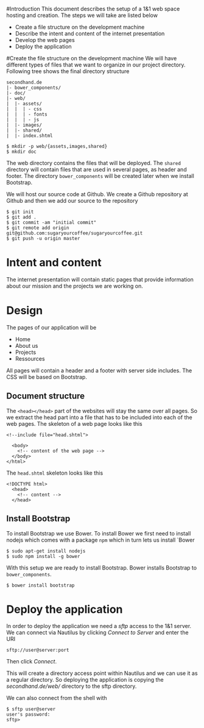 #Introduction
This document describes the setup of a 1&1 web space hosting and creation. The
steps we will take are listed below

* Create a file structure on the development machine
* Describe the intent and content of the internet presentation
* Develop the web pages
* Deploy the application

#Create the file structure on the development machine
We will have different types of files that we want to organize in our project
directory. Following tree shows the final directory structure

    secondhand.de
    |- bower_components/
    |- doc/
    |- web/
    |  |- assets/
    |  |  | - css
    |  |  | - fonts
    |  |  | - js
    |  |- images/
    |  |- shared/
    |  |- index.shtml

    $ mkdir -p web/{assets,images,shared}
    $ mkdir doc

The web directory contains the files that will be deployed.  The `shared` 
directory will contain files that are used in several pages, as header and 
footer. The directory `bower_components` will be created later when we install 
Bootstrap.

We will host our source code at Github. We create a Github repository at
Github and then we add our source to the repository

    $ git init
    $ git add .
    $ git commit -am "initial commit"
    $ git remote add origin git@github.com:sugaryourcoffee/sugaryourcoffee.git
    $ git push -u origin master

# Intent and content
The internet presentation will contain static pages that provide information
about our mission and the projects we are working on.

# Design
The pages of our application will be

* Home
* About us
* Projects
* Ressources

All pages will contain a header and a footer with server side includes. The CSS
will be based on Bootstrap.

## Document structure
The `<head></head>` part of the websites will stay the same over all pages. So
we extract the head part into a file that has to be included into each of the
web pages. The skeleton of a web page looks like this

    <!--include file="head.shtml">

      <body>
        <!-- content of the web page -->
      </body>
    </html>

The `head.shtml` skeleton looks like this

    <!DOCTYPE html>
      <head>
        <!-- content -->
      </head>

## Install Bootstrap
To install Bootstrap we use Bower. To install Bower we first need to install
nodejs which comes with a package `npm` which in turn lets us install `Bower 

    $ sudo apt-get install nodejs
    $ sudo npm install -g bower

With this setup we are ready to install Bootstrap. Bower installs Bootstrap to
`bower_components`. 

    $ bower install bootstrap

# Deploy the application
In order to deploy the application we need a _sftp_ access to the 1&1 server. We
can connect via Nautilus by clicking _Connect to Server_ and enter the URI 

    sftp://user@server:port

Then click _Connect_.

This will create a directory access point within Nautilus and we can use it as
a regular directory. So deploying the application is copying the 
_secondhand.de/web/_ directory to the sftp directory.

We can also connect from the shell with

    $ sftp user@server
    user's password:
    sftp>

